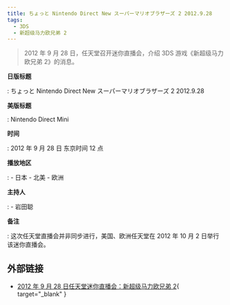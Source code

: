 ```yaml
---
title: ちょっと Nintendo Direct New スーパーマリオブラザーズ 2 2012.9.28
tags:
  - 3DS
  - 新超级马力欧兄弟 2
---
```


> 2012 年 9 月 28 日，任天堂召开迷你直播会，介绍 3DS 游戏《新超级马力欧兄弟 2》的消息。

**日版标题**

:   ちょっと Nintendo Direct New スーパーマリオブラザーズ 2 2012.9.28

**美版标题**

:   Nintendo Direct Mini

**时间**

:   2012 年 9 月 28 日 东京时间 12 点

**播放地区**

:   - 日本
    - 北美
    - 欧洲

**主持人**

:   - 岩田聪

**备注**

:   这次任天堂直播会并非同步进行，美国、欧洲任天堂在 2012 年 10 月 2 日举行该迷你直播会。

## 外部链接

- [2012 年 9 月 28 日任天堂迷你直播会：新超级马力欧兄弟 2](https://www.bilibili.com/video/BV1EQ4y1M7U8/){ target="_blank" }
